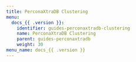 ```yaml
---
title: PerconaXtraDB Clustering
menu:
  docs_{{ .version }}:
    identifier: guides-perconaxtradb-clustering
    name: PerconaXtraDB Clustering
    parent: guides-perconaxtradb
    weight: 30
menu_name: docs_{{ .version }}
---
```

